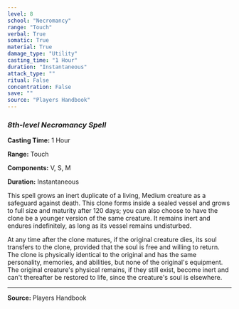 ```yaml
---
level: 8
school: "Necromancy"
range: "Touch"
verbal: True
somatic: True
material: True
damage_type: "Utility"
casting_time: "1 Hour"
duration: "Instantaneous"
attack_type: ""
ritual: False
concentration: False
save: ""
source: "Players Handbook"
---
```


### *8th-level Necromancy Spell*

**Casting Time:** 1 Hour

**Range:** Touch

**Components:** V, S, M

**Duration:** Instantaneous

This spell grows an inert duplicate of a living, Medium creature as a safeguard against death. This clone forms inside a sealed vessel and grows to full size and maturity after 120 days; you can also choose to have the clone be a younger version of the same creature. It remains inert and endures indefinitely, as long as its vessel remains undisturbed.
 
 At any time after the clone matures, if the original creature dies, its soul transfers to the clone, provided that the soul is free and willing to return. The clone is physically identical to the original and has the same personality, memories, and abilities, but none of the original's equipment. The original creature's physical remains, if they still exist, become inert and can't thereafter be restored to life, since the creature's soul is elsewhere.

---
**Source:** Players Handbook

